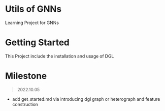 # Utils of GNNs

Learning Project for GNNs

# Getting Started

This Project include the installation and usage of DGL

# Milestone
> 2022.10.05
- add get_started.md via introducing dgl graph or heterograph and feature construction 


